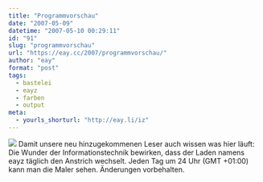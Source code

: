 ```yaml
---
title: "Programmvorschau"
date: "2007-05-09"
datetime: "2007-05-10 00:29:11"
id: "91"
slug: "programmvorschau"
url: "https://eay.cc/2007/programmvorschau/"
author: "eay"
format: "post"
tags:
  - bastelei
  - eayz
  - farben
  - output
meta:
  - yourls_shorturl: "http://eay.li/iz"
---
```


![](/uploads/2007/programmvorschau.gif) Damit unsere neu hinzugekommenen Leser auch wissen was hier läuft: Die Wunder der Informationstechnik bewirken, dass der Laden namens eayz täglich den Anstrich wechselt. Jeden Tag um 24 Uhr (GMT +01:00) kann man die Maler sehen. Änderungen vorbehalten.
